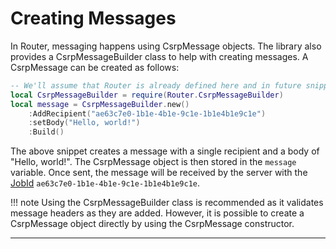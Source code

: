 # Creating Messages

In Router, messaging happens using CsrpMessage objects. The library also provides a CsrpMessageBuilder class to help with creating messages. A CsrpMessage can be created as follows:

```lua
-- We'll assume that Router is already defined here and in future snippets
local CsrpMessageBuilder = require(Router.CsrpMessageBuilder)
local message = CsrpMessageBuilder.new()
    :AddRecipient("ae63c7e0-1b1e-4b1e-9c1e-1b1e4b1e9c1e")
    :setBody("Hello, world!")
    :Build()
```

The above snippet creates a message with a single recipient and a body of "Hello, world!". The CsrpMessage object is then stored in the `message` variable. Once sent, the message will be received by the server with the [JobId](https://create.roblox.com/docs/reference/engine/classes/DataModel#JobId) `ae63c7e0-1b1e-4b1e-9c1e-1b1e4b1e9c1e`.

!!! note
    Using the CsrpMessageBuilder class is recommended as it validates message headers as they are added. However, it is possible to create a CsrpMessage object directly by using the CsrpMessage constructor.

---
